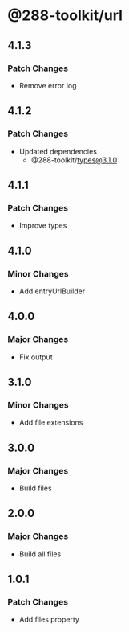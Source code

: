 # @288-toolkit/url

## 4.1.3

### Patch Changes

- Remove error log

## 4.1.2

### Patch Changes

- Updated dependencies
  - @288-toolkit/types@3.1.0

## 4.1.1

### Patch Changes

- Improve types

## 4.1.0

### Minor Changes

- Add entryUrlBuilder

## 4.0.0

### Major Changes

- Fix output

## 3.1.0

### Minor Changes

- Add file extensions

## 3.0.0

### Major Changes

- Build files

## 2.0.0

### Major Changes

- Build all files

## 1.0.1

### Patch Changes

- Add files property
